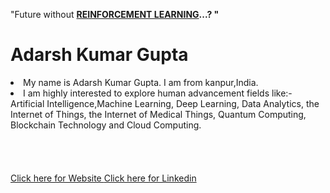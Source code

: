  "Future  without <u><b> REINFORCEMENT LEARNING</u>...?  "</b> 
<h1> Adarsh Kumar Gupta </h1>
<li>My name is Adarsh Kumar Gupta. I am from kanpur,India.</li> <li>I am highly interested to explore human advancement fields like:- Artificial Intelligence,Machine Learning, Deep Learning, Data Analytics, the Internet of Things, the Internet of Medical Things, Quantum Computing, Blockchain Technology and Cloud Computing. </li><br><br><br>
<br> <a href="https://sites.google.com/view/me2nitt/home">  Click here for Website  </a>
<a href="https://www.linkedin.com/in/adarshnitt/">  Click here for Linkedin  </a>
